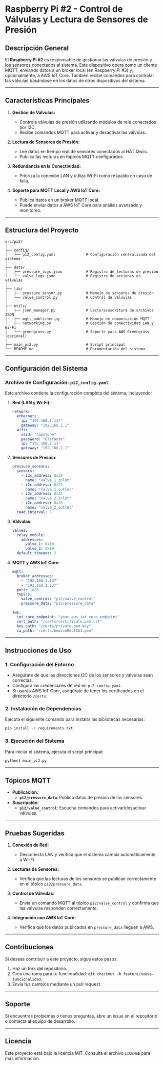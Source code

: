 
# Raspberry Pi #2 - Control de Válvulas y Lectura de Sensores de Presión

## **Descripción General**
El **Raspberry Pi #2** es responsable de gestionar las válvulas de presión y los sensores conectados al sistema. Este dispositivo opera como un cliente MQTT, enviando datos a un broker local (en Raspberry Pi #3) y, opcionalmente, a AWS IoT Core. También recibe comandos para controlar las válvulas basándose en los datos de otros dispositivos del sistema.

---

## **Características Principales**

1. **Gestión de Válvulas:**
   - Controla válvulas de presión utilizando módulos de relé conectados por I2C.
   - Recibe comandos MQTT para activar y desactivar las válvulas.

2. **Lectura de Sensores de Presión:**
   - Lee datos en tiempo real de sensores conectados al HAT Qwiic.
   - Publica las lecturas en tópicos MQTT configurados.

3. **Redundancia en la Conectividad:**
   - Prioriza la conexión LAN y utiliza Wi-Fi como respaldo en caso de falla.

4. **Soporte para MQTT Local y AWS IoT Core:**
   - Publica datos en un broker MQTT local.
   - Puede enviar datos a AWS IoT Core para análisis avanzado y monitoreo.

---

## **Estructura del Proyecto**

```plaintext
src/pi2/
│
├── config/
│   └── pi2_config.yaml              # Configuración centralizada del sistema
│
├── data/
│   ├── pressure_logs.json           # Registro de lecturas de presión
│   └── valve_logs.json              # Registro de acciones en válvulas
│
├── lib/
│   ├── pressure_sensor.py           # Manejo de sensores de presión
│   └── valve_control.py             # Control de válvulas
│
├── utils/
│   ├── json_manager.py              # Lectura/escritura de archivos JSON
│   ├── mqtt_publisher.py            # Manejo de comunicación MQTT
│   ├── networking.py                # Gestión de conectividad LAN y Wi-Fi
│   └── greengrass.py                # Soporte para AWS Greengrass (opcional)
│
├── main_pi2.py                      # Script principal
└── README.md                        # Documentación del sistema
```

---

## **Configuración del Sistema**

### **Archivo de Configuración: `pi2_config.yaml`**
Este archivo contiene la configuración completa del sistema, incluyendo:

1. **Red (LAN y Wi-Fi):**
   ```yaml
   network:
     ethernet:
       ip: "192.168.1.137"
       gateway: "192.168.1.1"
     wifi:
       ssid: "Capstone"
       password: "Elefante"
       ip: "192.168.2.11"
       gateway: "192.168.2.1"
   ```

2. **Sensores de Presión:**
   ```yaml
   pressure_sensors:
     sensors:
       - i2c_address: 0x28
         name: "valve_1_inlet"
       - i2c_address: 0x29
         name: "valve_1_outlet"
       - i2c_address: 0x2A
         name: "valve_2_inlet"
       - i2c_address: 0x2B
         name: "valve_2_outlet"
     read_interval: 5
   ```

3. **Válvulas:**
   ```yaml
   valves:
     relay_module:
       addresses:
         valve_1: 0x18
         valve_2: 0x19
     default_timeout: 2
   ```

4. **MQTT y AWS IoT Core:**
   ```yaml
   mqtt:
     broker_addresses:
       - "192.168.1.137"
       - "192.168.2.137"
     port: 1883
     topics:
       valve_control: "pi2/valve_control"
       pressure_data: "pi2/pressure_data"

   aws:
     iot_core_endpoint: "your_aws_iot_core_endpoint"
     cert_path: "/certs/certificate.pem.crt"
     key_path: "/certs/private.pem.key"
     ca_path: "/certs/AmazonRootCA1.pem"
   ```

---

## **Instrucciones de Uso**

### **1. Configuración del Entorno**
- Asegúrate de que las direcciones I2C de los sensores y válvulas sean correctas.
- Configura las credenciales de red en `pi2_config.yaml`.
- Si usarás AWS IoT Core, asegúrate de tener los certificados en el directorio `/certs`.

### **2. Instalación de Dependencias**
Ejecuta el siguiente comando para instalar las bibliotecas necesarias:
```bash
pip install -r requirements.txt
```

### **3. Ejecución del Sistema**
Para iniciar el sistema, ejecuta el script principal:
```bash
python3 main_pi2.py
```

---

## **Tópicos MQTT**

- **Publicación:**
  - **`pi2/pressure_data`**: Publica datos de presión de los sensores.
- **Suscripción:**
  - **`pi2/valve_control`**: Escucha comandos para activar/desactivar válvulas.

---

## **Pruebas Sugeridas**

1. **Conexión de Red:**
   - Desconecta LAN y verifica que el sistema cambia automáticamente a Wi-Fi.

2. **Lecturas de Sensores:**
   - Verifica que las lecturas de los sensores se publican correctamente en el tópico `pi2/pressure_data`.

3. **Control de Válvulas:**
   - Envía un comando MQTT al tópico `pi2/valve_control` y confirma que las válvulas responden correctamente.

4. **Integración con AWS IoT Core:**
   - Verifica que los datos publicados en `pressure_data` lleguen a AWS.

---

## **Contribuciones**

Si deseas contribuir a este proyecto, sigue estos pasos:
1. Haz un fork del repositorio.
2. Crea una rama para tu funcionalidad: `git checkout -b feature/nueva-funcionalidad`.
3. Envía tus cambios mediante un pull request.

---

## **Soporte**

Si encuentras problemas o tienes preguntas, abre un issue en el repositorio o contacta al equipo de desarrollo.

---

## **Licencia**

Este proyecto está bajo la licencia MIT. Consulta el archivo `LICENSE` para más información.
